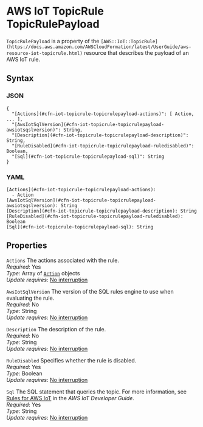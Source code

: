 # AWS IoT TopicRule TopicRulePayload<a name="aws-properties-iot-topicrule-topicrulepayload"></a>

`TopicRulePayload` is a property of the `[AWS::IoT::TopicRule](https://docs.aws.amazon.com/AWSCloudFormation/latest/UserGuide/aws-resource-iot-topicrule.html)` resource that describes the payload of an AWS IoT rule\.

## Syntax<a name="w4ab1c21c14e1492b5"></a>

### JSON<a name="aws-properties-iot-topicrule-topicrulepayload-syntax.json"></a>

```
{
  "[Actions](#cfn-iot-topicrule-topicrulepayload-actions)": [ Action, ... ],
  "[AwsIotSqlVersion](#cfn-iot-topicrule-topicrulepayload-awsiotsqslversion)": String,
  "[Description](#cfn-iot-topicrule-topicrulepayload-description)": String,
  "[RuleDisabled](#cfn-iot-topicrule-topicrulepayload-ruledisabled)": Boolean,
  "[Sql](#cfn-iot-topicrule-topicrulepayload-sql)": String
}
```

### YAML<a name="aws-properties-iot-topicrule-topicrulepayload-syntax.yaml"></a>

```
[Actions](#cfn-iot-topicrule-topicrulepayload-actions):
  - Action
[AwsIotSqlVersion](#cfn-iot-topicrule-topicrulepayload-awsiotsqslversion): String
[Description](#cfn-iot-topicrule-topicrulepayload-description): String
[RuleDisabled](#cfn-iot-topicrule-topicrulepayload-ruledisabled): Boolean
[Sql](#cfn-iot-topicrule-topicrulepayload-sql): String
```

## Properties<a name="w4ab1c21c14e1492b7"></a>

`Actions`  <a name="cfn-iot-topicrule-topicrulepayload-actions"></a>
The actions associated with the rule\.  
*Required*: Yes  
*Type*: Array of [`Action`](aws-properties-iot-topicrule-action.md) objects  
*Update requires*: [No interruption](using-cfn-updating-stacks-update-behaviors.md#update-no-interrupt)

`AwsIotSqlVersion`  <a name="cfn-iot-topicrule-topicrulepayload-awsiotsqslversion"></a>
The version of the SQL rules engine to use when evaluating the rule\.  
*Required*: No  
*Type*: String  
*Update requires*: [No interruption](using-cfn-updating-stacks-update-behaviors.md#update-no-interrupt)

`Description`  <a name="cfn-iot-topicrule-topicrulepayload-description"></a>
The description of the rule\.  
*Required*: No  
*Type*: String  
*Update requires*: [No interruption](using-cfn-updating-stacks-update-behaviors.md#update-no-interrupt)

`RuleDisabled`  <a name="cfn-iot-topicrule-topicrulepayload-ruledisabled"></a>
Specifies whether the rule is disabled\.  
*Required*: Yes  
*Type*: Boolean  
*Update requires*: [No interruption](using-cfn-updating-stacks-update-behaviors.md#update-no-interrupt)

`Sql`  <a name="cfn-iot-topicrule-topicrulepayload-sql"></a>
The SQL statement that queries the topic\. For more information, see [Rules for AWS IoT](https://docs.aws.amazon.com/iot/latest/developerguide/iot-rules.html#aws-iot-sql-reference) in the *AWS IoT Developer Guide*\.  
*Required*: Yes  
*Type*: String  
*Update requires*: [No interruption](using-cfn-updating-stacks-update-behaviors.md#update-no-interrupt)